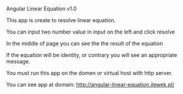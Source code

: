 Angular Linear Equation v1.0

This app is create to resolve linear equation.

You can input two number value in input on the left and click resolve

In the middle of page you can see the the result of the equation

If the equation will be identity, or contrary you will see an appropriate message.

You must run this app on the domen or virtual host with http server.

You can see app at domain: http://angular-linear-equation.jlewek.pl/
